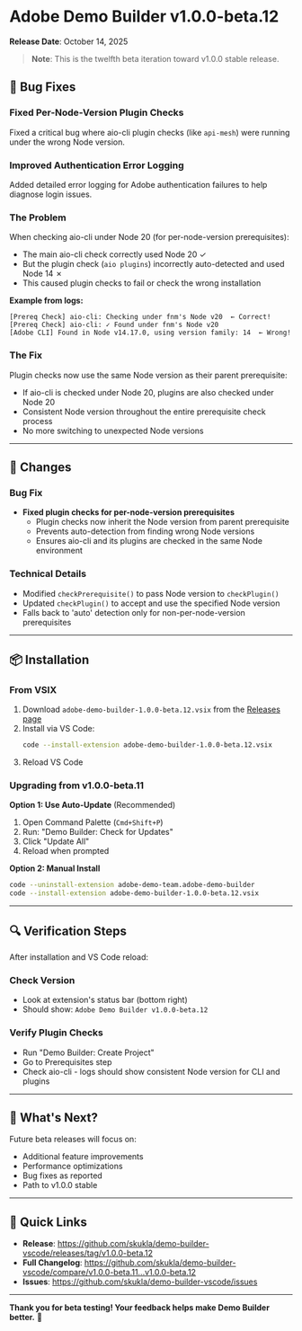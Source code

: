 # Adobe Demo Builder v1.0.0-beta.12

**Release Date**: October 14, 2025

> **Note**: This is the twelfth beta iteration toward v1.0.0 stable release.

## 🐛 Bug Fixes

### Fixed Per-Node-Version Plugin Checks

Fixed a critical bug where aio-cli plugin checks (like `api-mesh`) were running under the wrong Node version.

### Improved Authentication Error Logging

Added detailed error logging for Adobe authentication failures to help diagnose login issues.

### The Problem

When checking aio-cli under Node 20 (for per-node-version prerequisites):
- The main aio-cli check correctly used Node 20  ✓
- But the plugin check (`aio plugins`) incorrectly auto-detected and used Node 14 ✗
- This caused plugin checks to fail or check the wrong installation

**Example from logs:**
```
[Prereq Check] aio-cli: Checking under fnm's Node v20  ← Correct!
[Prereq Check] aio-cli: ✓ Found under fnm's Node v20
[Adobe CLI] Found in Node v14.17.0, using version family: 14  ← Wrong!
```

### The Fix

Plugin checks now use the same Node version as their parent prerequisite:
- If aio-cli is checked under Node 20, plugins are also checked under Node 20
- Consistent Node version throughout the entire prerequisite check process
- No more switching to unexpected Node versions

---

## 📝 Changes

### Bug Fix
- **Fixed plugin checks for per-node-version prerequisites**
  - Plugin checks now inherit the Node version from parent prerequisite
  - Prevents auto-detection from finding wrong Node versions
  - Ensures aio-cli and its plugins are checked in the same Node environment

### Technical Details
- Modified `checkPrerequisite()` to pass Node version to `checkPlugin()`
- Updated `checkPlugin()` to accept and use the specified Node version
- Falls back to 'auto' detection only for non-per-node-version prerequisites

---

## 📦 Installation

### From VSIX

1. Download `adobe-demo-builder-1.0.0-beta.12.vsix` from the [Releases page](https://github.com/skukla/demo-builder-vscode/releases/tag/v1.0.0-beta.12)
2. Install via VS Code:
   ```bash
   code --install-extension adobe-demo-builder-1.0.0-beta.12.vsix
   ```
3. Reload VS Code

### Upgrading from v1.0.0-beta.11

**Option 1: Use Auto-Update** (Recommended)
1. Open Command Palette (`Cmd+Shift+P`)
2. Run: "Demo Builder: Check for Updates"
3. Click "Update All"
4. Reload when prompted

**Option 2: Manual Install**
```bash
code --uninstall-extension adobe-demo-team.adobe-demo-builder
code --install-extension adobe-demo-builder-1.0.0-beta.12.vsix
```

---

## 🔍 Verification Steps

After installation and VS Code reload:

### Check Version
- Look at extension's status bar (bottom right)
- Should show: `Adobe Demo Builder v1.0.0-beta.12`

### Verify Plugin Checks
- Run "Demo Builder: Create Project"
- Go to Prerequisites step
- Check aio-cli - logs should show consistent Node version for CLI and plugins

---

## 🚀 What's Next?

Future beta releases will focus on:
- Additional feature improvements
- Performance optimizations
- Bug fixes as reported
- Path to v1.0.0 stable

---

## 🔗 Quick Links

- **Release**: https://github.com/skukla/demo-builder-vscode/releases/tag/v1.0.0-beta.12
- **Full Changelog**: https://github.com/skukla/demo-builder-vscode/compare/v1.0.0-beta.11...v1.0.0-beta.12
- **Issues**: https://github.com/skukla/demo-builder-vscode/issues

---

**Thank you for beta testing! Your feedback helps make Demo Builder better.** 🙏

